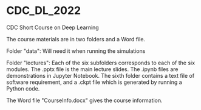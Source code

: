 # CDC_DL_2022
CDC Short Course on Deep Learning

The course materials are in two folders and a Word file. 

Folder "data": Will need it when running the simulations

Folder "lectures": Each of the six subfolders corresponds to each of the six modules. The .pptx file is the main lecture slides. The .ipynb files are demonstrations in Jupyter Notebook. The sixth folder contains a text file of software requirement, and a .ckpt file which is generated by running a Python code. 

The Word file "CourseInfo.docx" gives the course information. 

